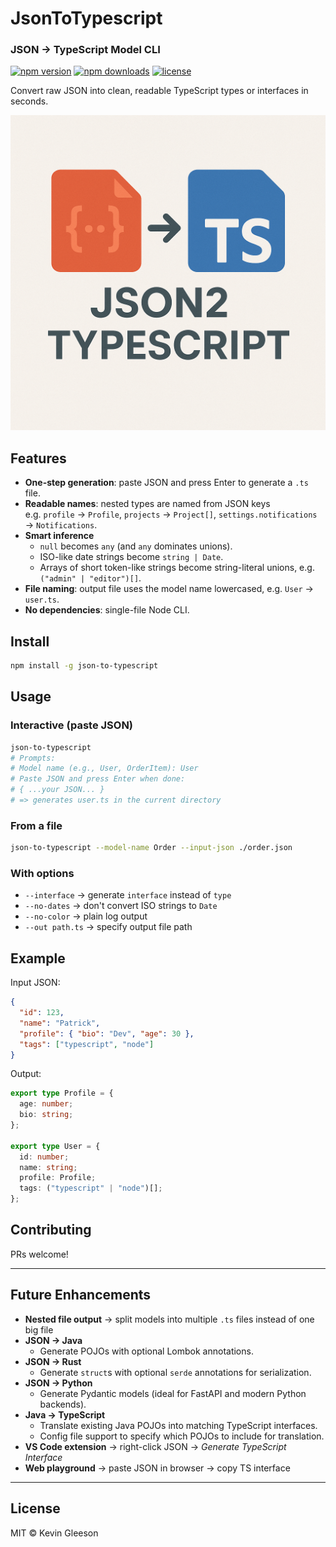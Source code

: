 # JsonToTypescript

### JSON → TypeScript Model CLI

[![npm version](https://img.shields.io/npm/v/json-to-typescript.svg)](https://www.npmjs.com/package/json-to-typescript)
[![npm downloads](https://img.shields.io/npm/dw/json-to-typescript.svg)](https://www.npmjs.com/package/json-to-typescript)
[![license](https://img.shields.io/npm/l/json-to-typescript.svg)](./LICENSE)


Convert raw JSON into clean, readable TypeScript types or interfaces in seconds.

![alt text](https://github.com/KevinG115/Json2Typescript/raw/main/app/assets/json2typescript.png)
## Features

- **One-step generation**: paste JSON and press Enter to generate a `.ts` file.
- **Readable names**: nested types are named from JSON keys  
  e.g. `profile` → `Profile`, `projects` → `Project[]`, `settings.notifications` → `Notifications`.
- **Smart inference**
    - `null` becomes `any` (and `any` dominates unions).
    - ISO-like date strings become `string | Date`.
    - Arrays of short token-like strings become string-literal unions, e.g. `("admin" | "editor")[]`.
- **File naming**: output file uses the model name lowercased, e.g. `User` → `user.ts`.
- **No dependencies**: single-file Node CLI.

## Install

```bash
npm install -g json-to-typescript
```

## Usage

### Interactive (paste JSON)
```bash
json-to-typescript
# Prompts:
# Model name (e.g., User, OrderItem): User
# Paste JSON and press Enter when done:
# { ...your JSON... }
# => generates user.ts in the current directory
```

### From a file
```bash
json-to-typescript --model-name Order --input-json ./order.json
```

### With options
- `--interface` → generate `interface` instead of `type`
- `--no-dates` → don't convert ISO strings to `Date`
- `--no-color` → plain log output
- `--out path.ts` → specify output file path

## Example

Input JSON:

```json
{
  "id": 123,
  "name": "Patrick",
  "profile": { "bio": "Dev", "age": 30 },
  "tags": ["typescript", "node"]
}
```

Output:

```ts
export type Profile = {
  age: number;
  bio: string;
};

export type User = {
  id: number;
  name: string;
  profile: Profile;
  tags: ("typescript" | "node")[];
};
```

## Contributing

PRs welcome!

---

## Future Enhancements

- **Nested file output** → split models into multiple `.ts` files instead of one big file
- **JSON → Java**
    - Generate POJOs with optional Lombok annotations.
- **JSON → Rust**
    - Generate `struct`s with optional `serde` annotations for serialization.
- **JSON → Python**
    - Generate Pydantic models (ideal for FastAPI and modern Python backends).
- **Java → TypeScript**
    - Translate existing Java POJOs into matching TypeScript interfaces.
    - Config file support to specify which POJOs to include for translation.
- **VS Code extension** → right-click JSON → *Generate TypeScript Interface*
- **Web playground** → paste JSON in browser → copy TS interface


---

## License

MIT © Kevin Gleeson